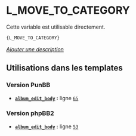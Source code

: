 # L_MOVE_TO_CATEGORY


Cette variable est utilisable directement.

```html
{L_MOVE_TO_CATEGORY}
```

[*Ajouter une description*](https://fa-tvars.appspot.com/var/L_MOVE_TO_CATEGORY)

## Utilisations dans les templates

### Version PunBB
* __[`album_edit_body`](../tpl/var/punbb/album_edit_body.md#readme) :__ ligne [`65`](../tpl/src/punbb/album_edit_body.tpl#L65)

### Version phpBB2
* __[`album_edit_body`](../tpl/var/subsilver/album_edit_body.md#readme) :__ ligne [`53`](../tpl/src/subsilver/album_edit_body.tpl#L53)